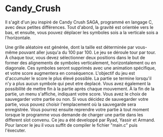 # Candy_Crush
Il s'agit d'un jeu inspiré de Candy Crush SAGA, programmé en langage C, avec deux petites différences.
Tout d'abord, la gravité est orientée vers le bas, et ensuite, vous pouvez déplacer les symboles sois a la verticale sois a l'horizontale.

Une grille aléatoire est générée, dont la taille est déterminée par vous-même pouvant aller jusqu'a du 100 par 100.
Le jeu se déroule tour par tour. À chaque tour, vous devez sélectionner deux positions dans le but de former des alignements de symboles verticalement, horizontalement ou en diagonale.
Ces symboles seront supprimés avec une animation spécifique, et votre score augmentera en conséquence.
L'objectif du jeu est d'accumuler le score le plus élevé possible.
La partie se termine lorsqu'il n'y a plus aucun symbole qui peut etre deplacé. Vous avez également la possibilité de mettre fin à la partie après chaque mouvement.
À la fin de la partie, un menu s'affiche, indiquant votre score. Vous avez le choix de sauvegarder votre partie ou non.
Si vous décidez de sauvegarder votre partie, vous pouvez choisir l'emplacement où la sauvegarde sera enregistrée. 
Vous pourrez ensuite reprendre votre partie à tout moment lorsque le programme  vous demande de charger une partie dans les different slot convenu.
Ce jeu a été developpé par Ryad, Yassir et Armand. Pour lancer le jeu il vous suffit de compiler le fichier "main.c" puis l'éxecuter.
